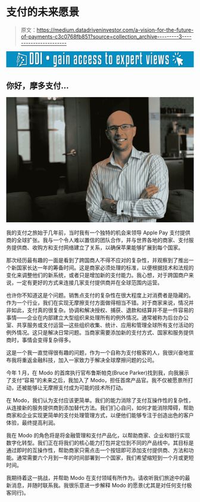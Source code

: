 # 支付的未来愿景

> 原文：<https://medium.datadriveninvestor.com/a-vision-for-the-future-of-payments-c3c0768fb851?source=collection_archive---------3----------------------->

[![](img/e712c537ea7e960cb7ed012f102d5631.png)](http://www.track.datadriveninvestor.com/1B9E)

## 你好，摩多支付…

![](img/3c3588c3968d5ad405b4d2d6f6f30cf6.png)

我的支付之旅始于几年前，当时我有一个独特的机会来领导 Apple Pay 支付提供商的全球扩张。我与一个令人难以置信的团队合作，并与世界各地的商家、支付服务提供商、收购方和支付网络建立了关系，以确保苹果能够扩展到每个国家。

那次经历最有趣的一面是看到了跨国商人不得不应对的复杂性，并观察到了推出一个新国家长达一年的筹备时间。这是商家必须处理的标准，以便根据技术和法规的变化来调整他们的新系统，或者只是增加新的支付能力。我心想，对于跨国商户来说，一定有更好的方式来连接几家支付提供商并在全球范围内运营。

也许你不知道这是个问题。销售点支付的复杂性在很大程度上对消费者是隐藏的。作为一个行业，我们在实现无摩擦支付方面做得相当不错。对于商家来说，情况并非如此，支付真的很复杂。协调和解决授权、捕获、退款和结算并不是一件容易的事情——企业在内部建立大型组织来处理所有的例外情况。通常被称为后台办公室、共享服务或支付运营—这些组织收集、统计、应用和管理全球所有支付活动的例外情况。这只是解决日常问题。当商家需要添加新的支付方式、国家和服务提供商时，事情会变得复杂得多。

这是一个我一直觉得很有趣的问题，作为一个自称为支付极客的人，我很兴奋地宣布我将重返金融科技，加入一家致力于解决全球摩擦问题的公司。

今年 1 月，在 Modo 的首席执行官布鲁斯帕克(Bruce Parker)找到我，向我展示了支付“容易”的未来之后，我加入了 Modo，担任首席产品官。我不仅被愿景所打动，还被能够让无摩擦支付成为可能的技术所打动。

在 Modo，我们认为支付应该更简单。我们的能力消除了支付互操作性的复杂性，从连接新的服务提供商到添加替代方法。我们扪心自问，如何才能消除障碍，帮助商家和企业实现更简单的支付处理管理方式，以便他们能够专注于创造出色的客户体验，最终提高利润。

我在 Modo 的角色将是将金融管理和支付产品化，以帮助商家、企业和银行实现数字化转型。我们正在将我们的核心能力打包并定位到不同的产品线中。其目标是通过即时的互操作性，帮助商家只需点击一个按钮即可添加支付提供商、方法和功能。通常需要六个月到一年的时间部署到一个国家，我们希望缩短到一个月或更短时间。

我期待着这一挑战，并帮助 Modo 在支付领域有所作为。请收听我们旅途中的最新消息，并随时联系我。我很乐意进一步解释 Modo 的愿景(尤其是对任何支付极客同行)。